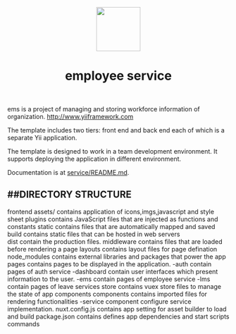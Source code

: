  <p align="center">
    <a href="https://github.com/yiisoft" target="_blank">
        <img src="https://avatars0.githubusercontent.com/u/1" height="100px">
    </a>
    <h1 align="center">employee service</h1>
    <br>
</p>

ems is a project of managing and storing workforce information of organization. 
http://www.yiiframework.com


The template includes two tiers: front end and back end each of which
is a separate Yii application.

The template is designed to work in a team development environment. It supports deploying the application in different environment.

Documentation is at [service/README.md](service/README.md).


##DIRECTORY STRUCTURE
-------------------


frontend
    assets/              contains application of icons,imgs,javascript and style sheet 
    plugins              contains JavaScript files that are injected as functions and constants
    static               contains files that are automatically mapped and saved
    build                contains static files that can be hosted in web servers  
    dist                 contain the production files. 
    middleware           contains files that are loaded before rendering a page
    layouts              contains layout files for page defination 
    node_modules         contains external libraries and packages that power the app 
    pages                contains pages to be displayed in the application.
        -auth            contain pages of auth service
        -dashboard       contain user interfaces which present information to the user.
        -ems             contain pages of employee service
        -lms             contain pages of leave services
    store                contains vuex store files to manage the state of app components
    components           contains imported files for rendering functionalities
      -service component  configure service implementation.
    nuxt.config.js       contains app setting for asset builder to load and build
    package.json         contains defines app dependencies and start scripts commands
    